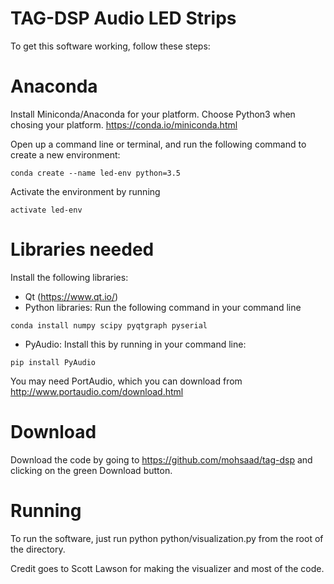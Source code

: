 # TAG-DSP Audio LED Strips

To get this software working, follow these steps:


# Anaconda
Install Miniconda/Anaconda for your platform. Choose Python3 when chosing your platform. https://conda.io/miniconda.html

Open up a command line or terminal, and run the following command to create a new environment: 

`conda create --name led-env python=3.5`

Activate the environment by running 

`activate led-env`

# Libraries needed

Install the following libraries:

* Qt (https://www.qt.io/)
* Python libraries: 
Run the following command in your command line

`conda install numpy scipy pyqtgraph pyserial`

* PyAudio: Install this by running in your command line:

`pip install PyAudio`

You may need PortAudio, which you can download from http://www.portaudio.com/download.html

# Download
Download the code by going to https://github.com/mohsaad/tag-dsp and clicking on the green Download button.

# Running
To run the software, just run python python/visualization.py from the root of the directory.

Credit goes to Scott Lawson for making the visualizer and most of the code.